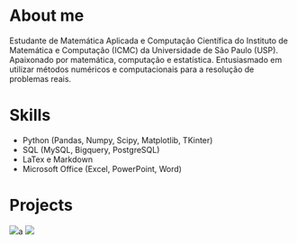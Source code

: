 # About me 
Estudante de Matemática Aplicada e Computação Científica do Instituto de Matemática e Computação (ICMC) da Universidade de São Paulo (USP). Apaixonado por matemática, computação e estatística. Entusiasmado em utilizar métodos numéricos e computacionais para a resolução de problemas reais.

# Skills

- Python (Pandas, Numpy, Scipy, Matplotlib, TKinter)
- SQL (MySQL, Bigquery, PostgreSQL)
- LaTex e Markdown
- Microsoft Office (Excel, PowerPoint, Word)

# Projects


<div>
  <a href="https://www.linkedin.com/in/gabrielcoout/" alt="LinkedIn"><img src="https://img.shields.io/badge/-LinkedIn-blue?style=flat&logo=Linkedin&logoColor=white" /></a>a
  <a href="https://medium.com/@gabriel.coutinho.chaves)" alt="Medium"><img src="https://img.shields.io/badge/-LinkedIn-blue?style=flat&logo=Linkedin&logoColor=white"/></a>
  </div>
